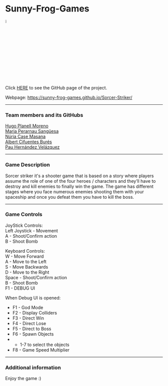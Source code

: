 # Sunny-Frog-Games


<img src="https://dodo.ac/np/images/4/48/Sunny_DnMe%2B.png?version=20edd8cf6bb2ad69a2f93ced6403df18" width="5%"></img>


Click <a href="https://github.com/Sunny-Frog-Games/Sorcer-Striker">HERE</a> to see the GitHub page of the project.

Webpage: https://sunny-frog-games.github.io/Sorcer-Striker/


***
### Team members and its GitHubs <br/>
<a href="https://github.com/HugoUPC">Hugo Planell Moreno</a><br>
<a href="https://github.com/MariaSora">Maria Perarnau Sangüesa</a><br>
<a href="https://github.com/CaseChips">Núria Case Masana</a><br>
<a href="https://github.com/Cifu2004">Albert Cifuentes Burés</a><br>
<a href="https://github.com/PauHeer">Pau Hernández Velázquez</a><br>

***
### Game Description <br/>

Sorcer striker it's a shooter game that is based on a story where players assume the role of one of the four heroes / characters and they’ll have to destroy and kill enemies to finally win the game. The game has different stages where you face numerous enemies shooting them with your spaceship and once you defeat them you have to kill the boss.

***
### Game Controls <br/>

JoyStick Controls:<br>
Left Joystick - Movement<br>
A - Shoot/Confirm action<br>
B - Shoot Bomb<br>

Keyboard Controls:<br>
W - Move Forward<br>
A - Move to the Left<br>
S - Move Backwards<br>
D - Move to the Right<br>
Space - Shoot/Confirm action<br>
B - Shoot Bomb<br>
F1 - DEBUG UI<br>

When Debug UI is opened:<br>
- F1 - God Mode<br>
- F2 - Display Colliders<br>
- F3 - Direct Win<br>
- F4 - Direct Lose<br>
- F5 - Direct to Boss<br>
- F6 - Spawn Objects<br>
- - 1-7 to select the objects<br>
- F8 - Game Speed Multiplier<br>

***
### Additional information <br/>

Enjoy the game :)
    
